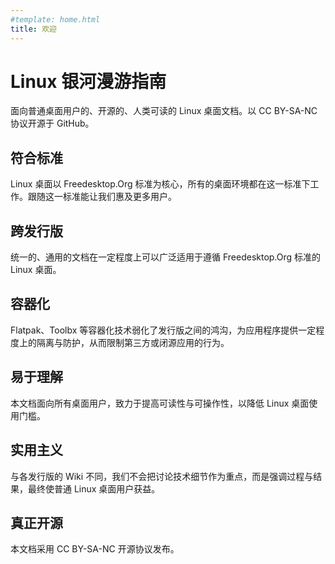 ```yaml
---
#template: home.html
title: 欢迎
---
```


# Linux 银河漫游指南

面向普通桌面用户的、开源的、人类可读的 Linux 桌面文档。以 CC BY-SA-NC 协议开源于 GitHub。

## 符合标准

Linux 桌面以 Freedesktop.Org 标准为核心，所有的桌面环境都在这一标准下工作。跟随这一标准能让我们惠及更多用户。

## 跨发行版

统一的、通用的文档在一定程度上可以广泛适用于遵循 Freedesktop.Org 标准的 Linux 桌面。

## 容器化

Flatpak、Toolbx 等容器化技术弱化了发行版之间的鸿沟，为应用程序提供一定程度上的隔离与防护，从而限制第三方或闭源应用的行为。

## 易于理解

本文档面向所有桌面用户，致力于提高可读性与可操作性，以降低 Linux 桌面使用门槛。

## 实用主义

与各发行版的 Wiki 不同，我们不会把讨论技术细节作为重点，而是强调过程与结果，最终使普通 Linux 桌面用户获益。

## 真正开源

本文档采用 CC BY-SA-NC 开源协议发布。
